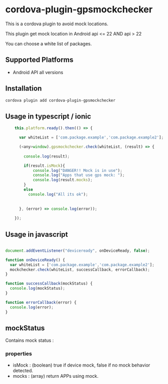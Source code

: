 # cordova-plugin-gpsmockchecker

This is a cordova plugin to avoid mock locations.

This plugin get mock location in Android api <= 22 AND api > 22

You can choose a white list of packages.

## Supported Platforms

- Android API all versions

## Installation

```bash
cordova plugin add cordova-plugin-gpsmockchecker
```

## Usage in typescript / ionic

```js
    this.platform.ready().then(() => {

      var whiteList = ['com.package.example','com.package.example2'];

      (<any>window).gpsmockchecker.check(whiteList, (result) => {
        
        console.log(result);

        if(result.isMock){
            console.log("DANGER!! Mock is in use");
            console.log("Apps that use gps mock: ");
            console.log(result.mocks);
        }
        else
          console.log("All its ok");
  
  
      }, (error) => console.log(error));
      
    });
```


## Usage in javascript

```js

document.addEventListener("deviceready", onDeviceReady, false);

function onDeviceReady() {  
  var whiteList = ['com.package.example','com.package.example2'];
  mockchecker.check(whiteList, successCallback, errorCallback);
}

function successCallback(mockStatus) {
  console.log(mockStatus);
}

function errorCallback(error) {
  console.log(error);
}
```

## mockStatus

Contains mock status :

### properties

- isMock : (boolean) true if device mock, false if no mock behavior detected.
- mocks : (array) return APPs using mock. 

